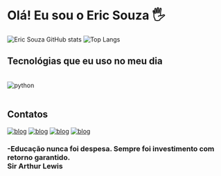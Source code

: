 
# Olá! Eu sou o Eric Souza 🖐
	
![Eric Souza GitHub stats](https://github-readme-stats.vercel.app/api?username=EricSouzaDev&show_icons=true&theme=highcontrast)
![Top Langs](https://github-readme-stats.vercel.app/api/top-langs/?username=EricSouzaDev&layout=compact&theme=highcontrast)

## Tecnológias que eu uso no meu dia

<div style="display: inline_block"><br/>
    <img aline="center" alt="python" src="https://img.shields.io/badge/Python-14354C?style=for-the-badge&logo=python&logoColor=white">
</div><br/>

## Contatos

[![blog](https://img.shields.io/badge/Gmail-D14836?style=for-the-badge&logo=gmail&logoColor=white)](mailto:erichsouzaa@gmail.com?subject=&body=)
[![blog](https://img.shields.io/badge/Telegram-2CA5E0?style=for-the-badge&logo=telegram&logoColor=white)](https://t.me/erickdev1)
[![blog](https://img.shields.io/badge/WhatsApp-25D366?style=for-the-badge&logo=whatsapp&logoColor=white)](https://api.whatsapp.com/send?phone=5571996106455)
[![blog](https://img.shields.io/badge/LinkedIn-0077B5?style=for-the-badge&logo=linkedin&logoColor=white)](https://www.linkedin.com/in/eric-souza-34163818a/)

### -Educação nunca foi despesa. Sempre foi investimento com retorno garantido.<br/>Sir Arthur Lewis
